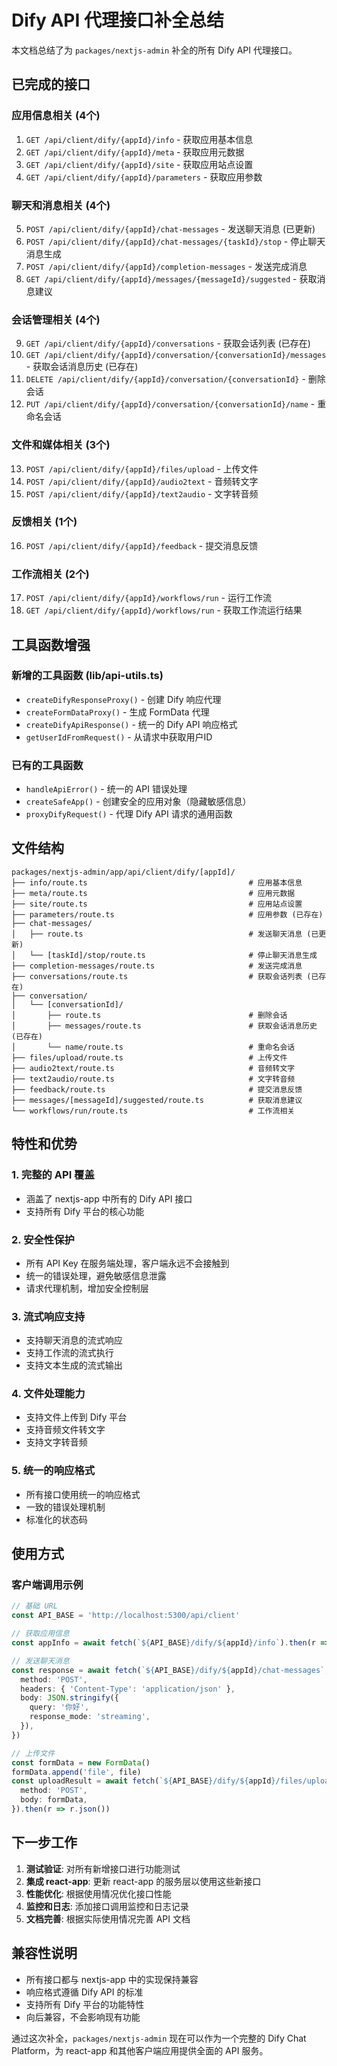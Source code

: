 # Dify API 代理接口补全总结

本文档总结了为 `packages/nextjs-admin` 补全的所有 Dify API 代理接口。

## 已完成的接口

### 应用信息相关 (4个)

1. `GET /api/client/dify/{appId}/info` - 获取应用基本信息
2. `GET /api/client/dify/{appId}/meta` - 获取应用元数据
3. `GET /api/client/dify/{appId}/site` - 获取应用站点设置
4. `GET /api/client/dify/{appId}/parameters` - 获取应用参数

### 聊天和消息相关 (4个)

5. `POST /api/client/dify/{appId}/chat-messages` - 发送聊天消息 (已更新)
6. `POST /api/client/dify/{appId}/chat-messages/{taskId}/stop` - 停止聊天消息生成
7. `POST /api/client/dify/{appId}/completion-messages` - 发送完成消息
8. `GET /api/client/dify/{appId}/messages/{messageId}/suggested` - 获取消息建议

### 会话管理相关 (4个)

9. `GET /api/client/dify/{appId}/conversations` - 获取会话列表 (已存在)
10. `GET /api/client/dify/{appId}/conversation/{conversationId}/messages` - 获取会话消息历史 (已存在)
11. `DELETE /api/client/dify/{appId}/conversation/{conversationId}` - 删除会话
12. `PUT /api/client/dify/{appId}/conversation/{conversationId}/name` - 重命名会话

### 文件和媒体相关 (3个)

13. `POST /api/client/dify/{appId}/files/upload` - 上传文件
14. `POST /api/client/dify/{appId}/audio2text` - 音频转文字
15. `POST /api/client/dify/{appId}/text2audio` - 文字转音频

### 反馈相关 (1个)

16. `POST /api/client/dify/{appId}/feedback` - 提交消息反馈

### 工作流相关 (2个)

17. `POST /api/client/dify/{appId}/workflows/run` - 运行工作流
18. `GET /api/client/dify/{appId}/workflows/run` - 获取工作流运行结果

## 工具函数增强

### 新增的工具函数 (lib/api-utils.ts)

- `createDifyResponseProxy()` - 创建 Dify 响应代理
- `createFormDataProxy()` - 生成 FormData 代理
- `createDifyApiResponse()` - 统一的 Dify API 响应格式
- `getUserIdFromRequest()` - 从请求中获取用户ID

### 已有的工具函数

- `handleApiError()` - 统一的 API 错误处理
- `createSafeApp()` - 创建安全的应用对象（隐藏敏感信息）
- `proxyDifyRequest()` - 代理 Dify API 请求的通用函数

## 文件结构

```
packages/nextjs-admin/app/api/client/dify/[appId]/
├── info/route.ts                                    # 应用基本信息
├── meta/route.ts                                    # 应用元数据
├── site/route.ts                                    # 应用站点设置
├── parameters/route.ts                              # 应用参数 (已存在)
├── chat-messages/
│   ├── route.ts                                     # 发送聊天消息 (已更新)
│   └── [taskId]/stop/route.ts                       # 停止聊天消息生成
├── completion-messages/route.ts                     # 发送完成消息
├── conversations/route.ts                           # 获取会话列表 (已存在)
├── conversation/
│   └── [conversationId]/
│       ├── route.ts                                 # 删除会话
│       ├── messages/route.ts                        # 获取会话消息历史 (已存在)
│       └── name/route.ts                            # 重命名会话
├── files/upload/route.ts                            # 上传文件
├── audio2text/route.ts                              # 音频转文字
├── text2audio/route.ts                              # 文字转音频
├── feedback/route.ts                                # 提交消息反馈
├── messages/[messageId]/suggested/route.ts          # 获取消息建议
└── workflows/run/route.ts                           # 工作流相关
```

## 特性和优势

### 1. 完整的 API 覆盖

- 涵盖了 nextjs-app 中所有的 Dify API 接口
- 支持所有 Dify 平台的核心功能

### 2. 安全性保护

- 所有 API Key 在服务端处理，客户端永远不会接触到
- 统一的错误处理，避免敏感信息泄露
- 请求代理机制，增加安全控制层

### 3. 流式响应支持

- 支持聊天消息的流式响应
- 支持工作流的流式执行
- 支持文本生成的流式输出

### 4. 文件处理能力

- 支持文件上传到 Dify 平台
- 支持音频文件转文字
- 支持文字转音频

### 5. 统一的响应格式

- 所有接口使用统一的响应格式
- 一致的错误处理机制
- 标准化的状态码

## 使用方式

### 客户端调用示例

```typescript
// 基础 URL
const API_BASE = 'http://localhost:5300/api/client'

// 获取应用信息
const appInfo = await fetch(`${API_BASE}/dify/${appId}/info`).then(r => r.json())

// 发送聊天消息
const response = await fetch(`${API_BASE}/dify/${appId}/chat-messages`, {
  method: 'POST',
  headers: { 'Content-Type': 'application/json' },
  body: JSON.stringify({
    query: '你好',
    response_mode: 'streaming',
  }),
})

// 上传文件
const formData = new FormData()
formData.append('file', file)
const uploadResult = await fetch(`${API_BASE}/dify/${appId}/files/upload`, {
  method: 'POST',
  body: formData,
}).then(r => r.json())
```

## 下一步工作

1. **测试验证**: 对所有新增接口进行功能测试
2. **集成 react-app**: 更新 react-app 的服务层以使用这些新接口
3. **性能优化**: 根据使用情况优化接口性能
4. **监控和日志**: 添加接口调用监控和日志记录
5. **文档完善**: 根据实际使用情况完善 API 文档

## 兼容性说明

- 所有接口都与 nextjs-app 中的实现保持兼容
- 响应格式遵循 Dify API 的标准
- 支持所有 Dify 平台的功能特性
- 向后兼容，不会影响现有功能

通过这次补全，`packages/nextjs-admin` 现在可以作为一个完整的 Dify Chat Platform，为 react-app 和其他客户端应用提供全面的 API 服务。
